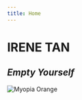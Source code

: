 ```yaml
---
title: Home
---
```


# IRENE TAN

## _Empty Yourself_

![Myopia Orange](/./_index_files/orange.jpg)
